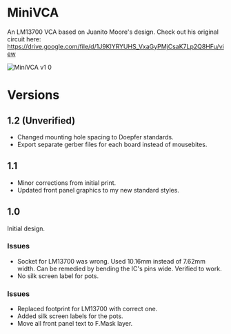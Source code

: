 # MiniVCA

An LM13700 VCA based on Juanito Moore's design. Check out his original circuit here: https://drive.google.com/file/d/1J9KlYRYUHS_VxaGyPMjCsaK7Lp2Q8HFu/view

![MiniVCA v1 0](https://user-images.githubusercontent.com/5189714/146551315-6828354e-4433-4007-a7e7-5cadcab2c987.png)

# Versions

## 1.2 (Unverified)
- Changed mounting hole spacing to Doepfer standards.
- Export separate gerber files for each board instead of mousebites.

## 1.1
- Minor corrections from initial print.
- Updated front panel graphics to my new standard styles.

## 1.0
Initial design.

### Issues
- Socket for LM13700 was wrong. Used 10.16mm instead of 7.62mm width. Can be remedied by bending the IC's pins wide. Verified to work.
- No silk screen label for pots.

### Issues
- Replaced footprint for LM13700 with correct one.
- Added silk screen labels for the pots.
- Move all front panel text to F.Mask layer.

